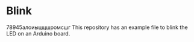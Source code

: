 # Blink
78945алоиыцщшромсшг
This repository has an example file to blink the LED on an Arduino board.
